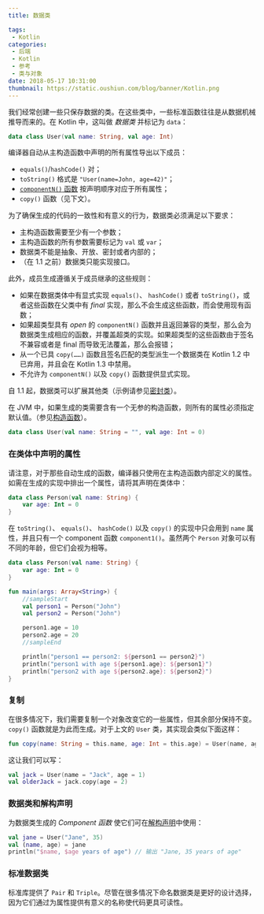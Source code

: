 ```yaml
---
title: 数据类

tags:
 - Kotlin
categories:
 - 后端
 - Kotlin
 - 参考
 - 类与对象
date: 2018-05-17 10:31:00
thumbnail: https://static.oushiun.com/blog/banner/Kotlin.png
---
```


我们经常创建一些只保存数据的类。在这些类中，一些标准函数往往是从数据机械推导而来的。在 Kotlin 中，这叫做 _数据类_ 并标记为 `data`：

``` kotlin
data class User(val name: String, val age: Int)
```

<!-- more -->

编译器自动从主构造函数中声明的所有属性导出以下成员：

*   `equals()`/`hashCode()` 对；
*   `toString()` 格式是 `"User(name=John, age=42)"`；
*   [`componentN()` 函数](multi-declarations.html) 按声明顺序对应于所有属性；
*   `copy()` 函数（见下文）。

为了确保生成的代码的一致性和有意义的行为，数据类必须满足以下要求：

*   主构造函数需要至少有一个参数；
*   主构造函数的所有参数需要标记为 `val` 或 `var`；
*   数据类不能是抽象、开放、密封或者内部的；
*   （在 1.1 之前）数据类只能实现接口。

此外，成员生成遵循关于成员继承的这些规则：

*   如果在数据类体中有显式实现 `equals()`、 `hashCode()` 或者 `toString()`，或者这些函数在父类中有 *final* 实现，那么不会生成这些函数，而会使用现有函数；
*   如果超类型具有 *open* 的 `componentN()` 函数并且返回兼容的类型，那么会为数据类生成相应的函数，并覆盖超类的实现。如果超类型的这些函数由于签名不兼容或者是 final 而导致无法覆盖，那么会报错；
*   从一个已具 `copy(……)` 函数且签名匹配的类型派生一个数据类在 Kotlin 1.2 中已弃用，并且会在 Kotlin 1.3 中禁用。
*   不允许为 `componentN()` 以及 `copy()` 函数提供显式实现。

自 1.1 起，数据类可以扩展其他类（示例请参见[密封类](sealed-classes.html)）。

在 JVM 中，如果生成的类需要含有一个无参的构造函数，则所有的属性必须指定默认值。（参见[构造函数](classes.html#构造函数)）。

``` kotlin
data class User(val name: String = "", val age: Int = 0)
```

### 在类体中声明的属性

请注意，对于那些自动生成的函数，编译器只使用在主构造函数内部定义的属性。如需在生成的实现中排出一个属性，请将其声明在类体中：

``` kotlin
data class Person(val name: String) {
    var age: Int = 0
}
```

在 `toString()`、 `equals()`、 `hashCode()` 以及 `copy()` 的实现中只会用到 `name` 属性，并且只有一个 component 函数 `component1()`。虽然两个 `Person` 对象可以有不同的年龄，但它们会视为相等。

``` kotlin
data class Person(val name: String) {
    var age: Int = 0
}

fun main(args: Array<String>) {
    //sampleStart
    val person1 = Person("John")
    val person2 = Person("John")

    person1.age = 10
    person2.age = 20
    //sampleEnd

    println("person1 == person2: ${person1 == person2}")
    println("person1 with age ${person1.age}: ${person1}")
    println("person2 with age ${person2.age}: ${person2}")
}
```

### 复制

在很多情况下，我们需要复制一个对象改变它的一些属性，但其余部分保持不变。
`copy()` 函数就是为此而生成。对于上文的 `User` 类，其实现会类似下面这样：

``` kotlin
fun copy(name: String = this.name, age: Int = this.age) = User(name, age)
```

这让我们可以写：

``` kotlin
val jack = User(name = "Jack", age = 1)
val olderJack = jack.copy(age = 2)
```

### 数据类和解构声明

为数据类生成的 _Component 函数_ 使它们可在[解构声明](multi-declarations.html)中使用：

``` kotlin
val jane = User("Jane", 35)
val (name, age) = jane
println("$name, $age years of age") // 输出 "Jane, 35 years of age"
```

### 标准数据类

标准库提供了 `Pair` 和 `Triple`。尽管在很多情况下命名数据类是更好的设计选择，因为它们通过为属性提供有意义的名称使代码更具可读性。
